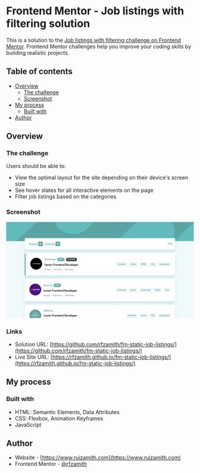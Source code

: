 # Frontend Mentor - Job listings with filtering solution

This is a solution to the [Job listings with filtering challenge on Frontend Mentor](https://www.frontendmentor.io/challenges/job-listings-with-filtering-ivstIPCt). Frontend Mentor challenges help you improve your coding skills by building realistic projects. 

## Table of contents

- [Overview](#overview)
  - [The challenge](#the-challenge)
  - [Screenshot](#screenshot)
  <!-- - [Links](#links) -->
- [My process](#my-process)
  - [Built with](#built-with)
  <!-- - [What I learned](#what-i-learned)
  - [Continued development](#continued-development)
  - [Useful resources](#useful-resources) -->
- [Author](#author)
<!-- - [Acknowledgments](#acknowledgments) -->

## Overview

### The challenge

Users should be able to:

- View the optimal layout for the site depending on their device's screen size
- See hover states for all interactive elements on the page
- Filter job listings based on the categories

### Screenshot

![](images/screenshot.jpg)

### Links

- Solution URL: [https://github.com/rfzamith/fm-static-job-listings/](https://github.com/rfzamith/fm-static-job-listings/)
- Live Site URL: [https://rfzamith.github.io/fm-static-job-listings/](https://rfzamith.github.io/fm-static-job-listings/)

## My process

### Built with

- HTML: Semantic Elements, Data Attributes
- CSS: Flexbox, Animation Keyframes
- JavaScript
<!-- 
### What I learned

Great opportunity to continue to expand my knowledge of CSS, JavaScript and DOM manipulation. This was a very enjoyable project, very challenging 

### Continued development

Use this section to outline areas that you want to continue focusing on in future projects. These could be concepts you're still not completely comfortable with or techniques you found useful that you want to refine and perfect. -->

## Author

- Website - [https://www.ruizamith.com](https://www.ruizamith.com)
- Frontend Mentor - [@rfzamith](https://www.frontendmentor.io/profile/rfzamith)
